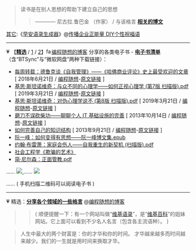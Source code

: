 
>  读书是在别人思想的帮助下建立自己的思想
>> ———— 尼古拉.鲁巴金 （作家）
> / 与该格言 [**相关的博文**](https://program-think.blogspot.com/2013/04/how-to-read-book.html)

[其它](http://www.zaoanyulu.com/):《[早安语录生成器](http://www.xhmbz.com/ZaoAn/index-PC-XH.htm)》@[传播企业正能量 DIY个性祝福语](https://club.dingding.xin/topic/2369/%E7%BE%A4%E6%97%A9%E5%AE%89%E8%AF%AD%E5%BD%95%E7%94%9F%E6%88%90%E5%99%A8-diy%E4%B8%AA%E6%80%A7%E7%A5%9D%E7%A6%8F%E8%AF%AD)

---------------------------------

💗 【[**精选**](https://github.com/taoste/Hello-World/tree/master/eBook/ProgramThink) / [1](https://github.com/taoste/Hello-World/tree/master/GFW/Program-think) / [2](https://github.com/taoste/Hello-World/tree/master/Technical%20File(PDF)/ProgramThink)】<a href="https://program-think.blogspot.com/favicon.ico"><img src="https://camo.githubusercontent.com/a9400ae3811d53dfb3005343b3300f338881070b/68747470733a2f2f70726f6772616d2d7468696e6b2e626c6f6773706f742e636f6d2f66617669636f6e2e69636f" width="15px" height="15px" title="favicon.ico"></a>[编程随想的博客](https://program-think.blogspot.com/) 分享的各类电子书 - [**电子书清单**](https://github.com/programthink/books)（含“BTSync”与“微软网盘”两种下载链接）：

- [每周转载：德鲁克谈《自我管理》——《哈佛商业评论》史上最受欢迎的文章](https://taoste.github.io/Hello-World/eBook/ProgramThink/weekly-share-121.png)  [ 2018年6月21日 / [编程随想](https://program-think.blogspot.com/)-[原文链接](https://program-think.blogspot.com/2018/06/weekly-share-121.html) ]
- [基思·斯坦诺维奇：与众不同的心理学——如何正视心理学 (第7版 扫描版).pdf](https://taoste.github.io/Hello-World/eBook/ProgramThink/%E5%9F%BA%E6%80%9D%C2%B7%E6%96%AF%E5%9D%A6%E8%AF%BA%E7%BB%B4%E5%A5%87%EF%BC%9A%E4%B8%8E%E4%BC%97%E4%B8%8D%E5%90%8C%E7%9A%84%E5%BF%83%E7%90%86%E5%AD%A6%E2%80%94%E2%80%94%E5%A6%82%E4%BD%95%E6%AD%A3%E8%A7%86%E5%BF%83%E7%90%86%E5%AD%A6%20(%E7%AC%AC7%E7%89%88%20%E6%89%AB%E6%8F%8F%E7%89%88).pdf)  [ 2019年3月21日 / [编程随想](https://program-think.blogspot.com/)-[原文链接](https://program-think.blogspot.com/2019/03/Why-Thinking-Hard-So-Hard.html) ]	
- [基思·斯坦诺维奇：对伪心理学说不 (第8版 扫描版).pdf](https://taoste.github.io/Hello-World/eBook/ProgramThink/%E5%9F%BA%E6%80%9D%C2%B7%E6%96%AF%E5%9D%A6%E8%AF%BA%E7%BB%B4%E5%A5%87%EF%BC%9A%E5%AF%B9%E4%BC%AA%E5%BF%83%E7%90%86%E5%AD%A6%E8%AF%B4%E4%B8%8D%20(%E7%AC%AC8%E7%89%88%20%E6%89%AB%E6%8F%8F%E7%89%88).pdf)  [ 2019年3月21日 / [编程随想](https://program-think.blogspot.com/)-[原文链接](https://program-think.blogspot.com/2019/03/Why-Thinking-Hard-So-Hard.html) ]	
- [磨刀不误砍柴功——聊聊个人 IT 基础设施的完善](https://taoste.github.io/Hello-World/eBook/ProgramThink/personal-it-infrastructure.html)  [ 2013年10月14日 / [编程随想](https://program-think.blogspot.com/)-[原文链接](https://program-think.blogspot.com/2013/10/personal-it-infrastructure.html) ]	
- [如何完善自己的知识结构](https://taoste.github.io/Hello-World/eBook/ProgramThink/knowledge-structure.png)  [ 2013年9月21日 / [编程随想](https://program-think.blogspot.com/)-[原文链接](https://program-think.blogspot.com/2013/09/knowledge-structure.html) ]	
- [阮一峰：如何变得有思想——阮一峰博文集.epub](https://taoste.github.io/Hello-World/eBook/ProgramThink/阮一峰：如何变得有思想——阮一峰博文集.epub)
- [约翰·布雷萧：家庭会伤人——自我重生的新契机 (扫描版).pdf](https://taoste.github.io/Hello-World/eBook/ProgramThink/%E7%BA%A6%E7%BF%B0%C2%B7%E5%B8%83%E9%9B%B7%E8%90%A7%EF%BC%9A%E5%AE%B6%E5%BA%AD%E4%BC%9A%E4%BC%A4%E4%BA%BA%E2%80%94%E2%80%94%E8%87%AA%E6%88%91%E9%87%8D%E7%94%9F%E7%9A%84%E6%96%B0%E5%A5%91%E6%9C%BA%20(%E6%89%AB%E6%8F%8F%E7%89%88).pdf)
- [社会工程学《欺骗的艺术》](https://taoste.github.io/Hello-World/eBook/ProgramThink/社会工程学《欺骗的艺术》.pdf) 
- [简·尼尔森：正面管教.pdf](https://taoste.github.io/Hello-World/eBook/ProgramThink/%E7%AE%80%C2%B7%E5%B0%BC%E5%B0%94%E6%A3%AE%EF%BC%9A%E6%AD%A3%E9%9D%A2%E7%AE%A1%E6%95%99.pdf)


<p>…… <a href="https://taoste.github.io/Hello-World/eBook/ProgramThink/%E7%BA%A6%E7%BF%B0%C2%B7%E5%B8%83%E9%9B%B7%E8%90%A7%EF%BC%9A%E5%AE%B6%E5%BA%AD%E4%BC%9A%E4%BC%A4%E4%BA%BA%E2%80%94%E2%80%94%E8%87%AA%E6%88%91%E9%87%8D%E7%94%9F%E7%9A%84%E6%96%B0%E5%A5%91%E6%9C%BA%20(%E6%89%AB%E6%8F%8F%E7%89%88).pdf" title="【电子书】约翰·布雷萧：家庭会伤人——自我重生的新契机 (扫描版).pdf">
<img src="https://taoste.github.io/Hello-World/eBook/ProgramThink/qrcode/1.png?raw=true"/>
</a>
  …… 
<a href="https://taoste.github.io/Hello-World/eBook/ProgramThink/%E5%9F%BA%E6%80%9D%C2%B7%E6%96%AF%E5%9D%A6%E8%AF%BA%E7%BB%B4%E5%A5%87%EF%BC%9A%E5%AF%B9%E4%BC%AA%E5%BF%83%E7%90%86%E5%AD%A6%E8%AF%B4%E4%B8%8D%20(%E7%AC%AC8%E7%89%88%20%E6%89%AB%E6%8F%8F%E7%89%88).pdf" title="【电子书】基思·斯坦诺维奇：对伪心理学说不 (第8版 扫描版).pdf">
<img src="hhhttps://taoste.github.io/Hello-World/eBook/ProgramThink/qrcode/2.png?raw=true"/>
</a></p>
 …… ( 手机扫描二维码可以阅读电子书 ) 
 
---------------------------------

💗  精选：[**分享各个领域的一些格言**](https://program-think.blogspot.com/2014/08/maxim.html) @[编程随想的博客](https://program-think.blogspot.com/)
>>  (  顺便提醒一下：有一个网站叫做“[维基语录](https://www.wikiquote.org/)”，是“[维基百科](https://www.wikipedia.org/)”的姐妹网站。它上面可以看到不少名人名言（包含各主流语种）。 )

> 人生中最大的两个财富是：你的才华和你的时间。
> 才华越来越多而时间越来越少。我们的一生就是用时间来换取才华。
